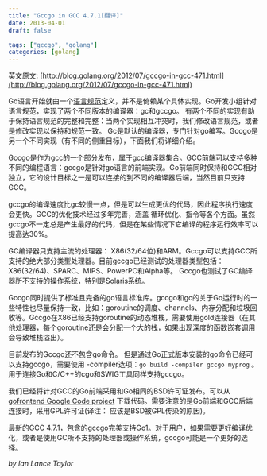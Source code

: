 ```yaml
---
title: "Gccgo in GCC 4.7.1[翻译]"
date: 2013-04-01
draft: false

tags: ["gccgo", "golang"]
categories: [golang]
---
```


英文原文: [http://blog.golang.org/2012/07/gccgo-in-gcc-471.html](http://blog.golang.org/2012/07/gccgo-in-gcc-471.html)

Go语言开始就由一个[语言规范][1]定义，并不是倚赖某个具体实现。Go开发小组针对语言规范，实现了两个不同版本的编译器：gc和gccgo。  有两个不同的实现有助于保持语言规范的完整和完整：当两个实现相互冲突时，我们修改语言规范，或者是修改实现以保持和规范一致。  Gc是默认的编译器，专门针对go编写。Gccgo是另一个不同实现（有不同的侧重目标），下面我们将详细介绍。

Gccgo是作为gcc的一个部分发布，属于gcc编译器集合。GCC前端可以支持多种不同的编程语言：gccgo是针对go语言的前端实现。Go前端同时保持和GCC相对独立，它的设计目标之一是可以连接的到不同的编译器后端，当然目前只支持GCC。

gccgo的编译速度比gc较慢一点，但是可以生成更优的代码，因此程序执行速度会更快。GCC的优化技术经过多年完善，涵盖 循环优化、指令等各个方面。虽然gccgo不一定总是产生最好的代码，但是在某些情况下它编译的程序运行效率可以提高达30%。

GC编译器只支持主流的处理器： X86(32/64位)和ARM。Gccgo可以支持GCC所支持的绝大部分类型处理器。目前gccgo已经测试的处理器类型包括：X86(32/64)、SPARC、MIPS、PowerPC和Alpha等。  Gccgo也测试了GC编译器所不支持的操作系统，特别是Solaris系统。

Gccgo同时提供了标准且完备的go语言标准库。gccgo和gc的关于Go运行时的一些特性也尽量保持一致，比如：goroutine的调度、channels、内存分配和垃圾回收等。Gccgo在X86已经支持goroutine的动态堆栈，需要使用gold连接器（在其他处理器，每个goroutine还是会分配一个大的栈，如果出现深度的函数嵌套调用会导致堆栈溢出）。

目前发布的Gccgo还不包含go命令。 但是通过Go正式版本安装的go命令已经可以支持gccgo，需要使用 -compiler选项：`go build -compiler gccgo myprog` 。用于连接Go和C/C++的cgo和SWIG工具同样支持gccgo。

我们已经将针对GCC的Go前端采用和Go相同的BSD许可证发布。可以从 [gofrontend Google Code project][2] 下载代码。需要注意的是Go前端和GCC后端连接时，采用GPL许可证(译注： 应该是BSD被GPL传染的原因)。

最新的GCC 4.7.1，包含的gccgo完美支持Go1。对于用户，如果需要更好编译优化，或者是使用GC所不支持的处理器或操作系统，gccgo可能是一个更好的选择。

*by Ian Lance Taylor*

  [1]: http://golang.org/ref/spec
  [2]: http://code.google.com/p/gofrontend
